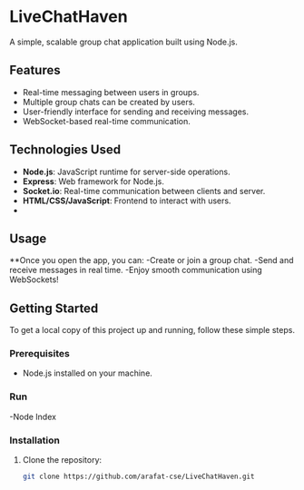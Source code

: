 # LiveChatHaven

A simple, scalable group chat application built using Node.js.

## Features

- Real-time messaging between users in groups.
- Multiple group chats can be created by users.
- User-friendly interface for sending and receiving messages.
- WebSocket-based real-time communication.

## Technologies Used

- **Node.js**: JavaScript runtime for server-side operations.
- **Express**: Web framework for Node.js.
- **Socket.io**: Real-time communication between clients and server.
- **HTML/CSS/JavaScript**: Frontend to interact with users.
-
## Usage
**Once you open the app, you can:
-Create or join a group chat.
-Send and receive messages in real time.
-Enjoy smooth communication using WebSockets!

## Getting Started

To get a local copy of this project up and running, follow these simple steps.

### Prerequisites

- Node.js installed on your machine.
  
### Run
-Node Index

### Installation

1. Clone the repository:
   ```bash
   git clone https://github.com/arafat-cse/LiveChatHaven.git
